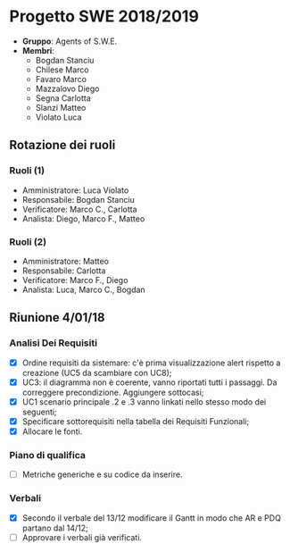 # Progetto SWE 2018/2019

* __Gruppo__: Agents of S.W.E.
* __Membri__:
  * Bogdan Stanciu
  * Chilese Marco
  * Favaro Marco
  * Mazzalovo Diego
  * Segna Carlotta
  * Slanzi Matteo
  * Violato Luca


## Rotazione dei ruoli
### Ruoli (1)
- Amministratore: Luca Violato
- Responsabile: Bogdan Stanciu
- Verificatore: Marco C., Carlotta
- Analista: Diego, Marco F., Matteo

### Ruoli (2)
- Amministratore: Matteo
- Responsabile: Carlotta
- Verificatore: Marco F., Diego
- Analista: Luca, Marco C., Bogdan

## Riunione 4/01/18
### Analisi Dei Requisiti
- [x] Ordine requisiti da sistemare: c'è prima visualizzazione alert rispetto a creazione (UC5 da scambiare con UC8);
- [x] UC3: il diagramma non è coerente, vanno riportati tutti i passaggi. Da correggere precondizione. Aggiungere sottocasi;
- [x] UC1 scenario principale .2 e .3 vanno linkati nello stesso modo dei seguenti;
- [x] Specificare sottorequisiti nella tabella dei Requisiti Funzionali;
- [x] Allocare le fonti.

### Piano di qualifica
- [ ] Metriche generiche e su codice da inserire.

### Verbali
- [x] Secondo il verbale del 13/12 modificare il Gantt in modo che AR e PDQ partano dal 14/12;
- [ ] Approvare i verbali già verificati.
